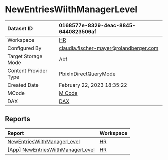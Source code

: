 



# NewEntriesWiithManagerLevel

|Dataset ID|0168577e-8329-4eac-8845-6440823506af|
| :--- | :--- |
|Workspace|[HR](../Workspaces/HR.md)|
|Configured By|claudia.fischer-mayer@rolandberger.com|
|Target Storage Mode|Abf|
|Content Provider Type|PbixInDirectQueryMode|
|Created Date|February 22, 2023 18:35:22|
|MCode|[M Code](./NewEntriesWiithManagerLevel/mcode.md)|
|DAX|[DAX](./NewEntriesWiithManagerLevel/dax.md)|

## Reports

|Report|Workspace|
| :--- | :--- |
|[NewEntriesWiithManagerLevel](../Reports/NewEntriesWiithManagerLevel.md)|[HR](../Workspaces/HR.md)|
|[[App] NewEntriesWiithManagerLevel](../Reports/[App]-NewEntriesWiithManagerLevel.md)|[HR](../Workspaces/HR.md)|
